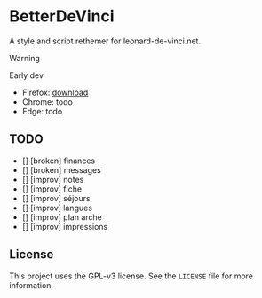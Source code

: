 # BetterDeVinci

A style and script rethemer for leonard-de-vinci.net.

> [!WARNING]
> Early dev

- Firefox: [download](https://github.com/Egsagon/bdv/releases/download/v0.4/bdv-0.4-signed.xpi)
- Chrome: todo
- Edge: todo

## TODO
- [] [broken] finances
- [] [broken] messages
- [] [improv] notes
- [] [improv] fiche
- [] [improv] séjours
- [] [improv] langues
- [] [improv] plan arche
- [] [improv] impressions 

## License

This project uses the GPL-v3 license. See the `LICENSE` file for more information.
